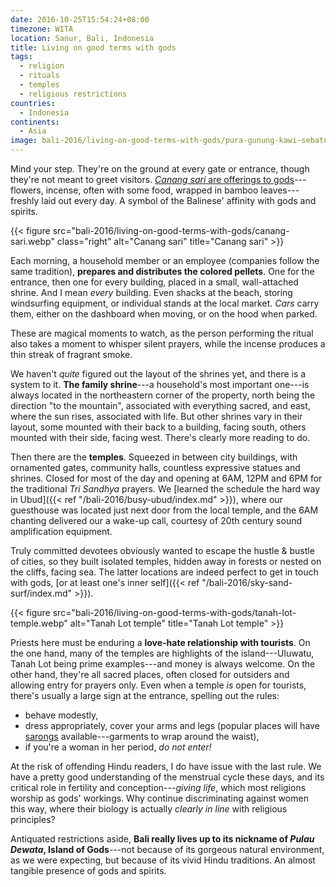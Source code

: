 ```yaml
---
date: 2016-10-25T15:54:24+08:00
timezone: WITA
location: Sanur, Bali, Indonesia
title: Living on good terms with gods
tags:
  - religion
  - rituals
  - temples
  - religious restrictions
countries: 
  - Indonesia
continents: 
  - Asia
image: bali-2016/living-on-good-terms-with-gods/pura-gunung-kawi-sebatu-header.webp
---
```


Mind your step. They're on the ground at every gate or entrance, though they're not meant to greet visitors. [_Canang sari_ are offerings to gods](http://www.iskconid.org/about-bali)---flowers, incense, often with some food, wrapped in bamboo leaves---freshly laid out every day. A symbol of the Balinese' affinity with gods and spirits.

<!--more-->

{{< figure src="bali-2016/living-on-good-terms-with-gods/canang-sari.webp" class="right" alt="Canang sari" title="Canang sari" >}}

Each morning, a household member or an employee (companies follow the same tradition), __prepares and distributes the colored pellets__. One for the entrance, then one for every building, placed in a small, wall-attached shrine. And I mean _every_ building. Even shacks at the beach, storing windsurfing equipment, or individual stands at the local market. _Cars_ carry them, either on the dashboard when moving, or on the hood when parked.

These are magical moments to watch, as the person performing the ritual also takes a moment to whisper silent prayers, while the incense produces a thin streak of fragrant smoke.

We haven't _quite_ figured out the layout of the shrines yet, and there is a system to it. __The family shrine__---a household's most important one---is always located in the northeastern corner of the property, north being the direction "to the mountain", associated with everything sacred, and east, where the sun rises, associated with life. But other shrines vary in their layout, some mounted with their back to a building, facing south, others mounted with their side, facing west. There's clearly more reading to do.

Then there are the __temples__. Squeezed in between city buildings, with ornamented gates, community halls, countless expressive statues and shrines. Closed for most of the day and opening at 6AM, 12PM and 6PM for the traditional _Tri Sandhya_ prayers. We [learned the schedule the hard way in Ubud]({{< ref "/bali-2016/busy-ubud/index.md" >}}), where our guesthouse was located just next door from the local temple, and the 6AM chanting delivered our a wake-up call, courtesy of 20th century sound amplification equipment.

Truly committed devotees obviously wanted to escape the hustle & bustle of cities, so they built isolated temples, hidden away in forests or nested on the cliffs, facing sea. The latter locations are indeed perfect to get in touch with gods, [or at least one's inner self]({{< ref "/bali-2016/sky-sand-surf/index.md" >}}).

{{< figure src="bali-2016/living-on-good-terms-with-gods/tanah-lot-temple.webp" alt="Tanah Lot temple" title="Tanah Lot temple" >}}

Priests here must be enduring a __love-hate relationship with tourists__. On the one hand, many of the temples are highlights of the island---Uluwatu, Tanah Lot being prime examples---and money is always welcome. On the other hand, they're all sacred places, often closed for outsiders and allowing entry for prayers only. Even when a temple _is_ open for tourists, there's usually a large sign at the entrance, spelling out the rules:

* behave modestly,
* dress appropriately, cover your arms and legs (popular places will have [sarongs](https://en.wikipedia.org/wiki/Sarong) available---garments to wrap around the waist),
* if you're a woman in her period, _do not enter!_

At the risk of offending Hindu readers, I do have issue with the last rule. We have a pretty good understanding of the menstrual cycle these days, and its critical role in fertility and conception---_giving life_, which most religions worship as gods' workings. Why continue discriminating against women this way, where their biology is actually _clearly in line_ with religious principles?

Antiquated restrictions aside, __Bali really lives up to its nickname of _Pulau Dewata_, Island of Gods__---not because of its gorgeous natural environment, as we were expecting, but because of its vivid Hindu traditions. An almost tangible presence of gods and spirits.
